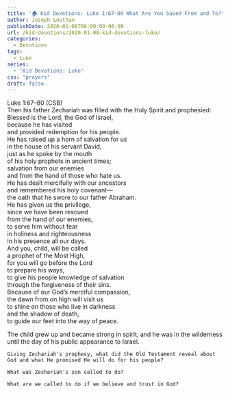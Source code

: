 ```yaml
---
title: '🏠 Kid Devotions: Luke 1:67-80 What Are You Saved From and To?'
author: Joseph Louthan
publishDate: 2020-01-08T06:00:00-06:00
url: /kid-devotions/2020-01-08-kid-devotions-luke/
categories:
  - Devotions
tags:
  - Luke
series:
  - 'Kid Devotions: Luke'
css: "prayers"
draft: false
---
```


Luke 1:67–80 (CSB)  
Then his father Zechariah was filled with the Holy Spirit and prophesied:  
      Blessed is the Lord, the God of Israel,  
      because he has visited  
      and provided redemption for his people.  
      He has raised up a horn of salvation for us  
      in the house of his servant David,  
      just as he spoke by the mouth  
      of his holy prophets in ancient times;  
      salvation from our enemies  
      and from the hand of those who hate us.  
      He has dealt mercifully with our ancestors  
      and remembered his holy covenant—  
      the oath that he swore to our father Abraham.  
      He has given us the privilege,  
      since we have been rescued  
      from the hand of our enemies,  
      to serve him without fear  
      in holiness and righteousness  
      in his presence all our days.  
      And you, child, will be called  
      a prophet of the Most High,  
      for you will go before the Lord  
      to prepare his ways,  
      to give his people knowledge of salvation  
      through the forgiveness of their sins.  
      Because of our God’s merciful compassion,  
      the dawn from on high will visit us  
      to shine on those who live in darkness  
      and the shadow of death,  
      to guide our feet into the way of peace.  

The child grew up and became strong in spirit, and he was in the wilderness until the day of his public appearance to Israel.

```text
Giving Zechariah's prophesy, what did the Old Testament reveal about God and what He promised He will do for his people?

What was Zechariah's son called to do?

What are we called to do if we believe and trust in God?
```